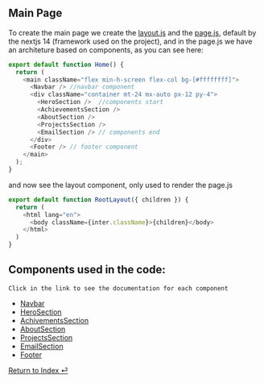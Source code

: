 ## Main Page


To create the main page we create the [layout.js](../src/app/layout.js) and the [page.js](../src/app/page.js), default by the nextjs 14 (framework used on the project), and in the page.js we have an architeture based on components, as you can see here: 

``` js
export default function Home() {
  return (
    <main className="flex min-h-screen flex-col bg-[#ffffffff]">
      <Navbar /> //navbar component
      <div className="container mt-24 mx-auto px-12 py-4">
        <HeroSection />  //components start
        <AchievementsSection />
        <AboutSection />
        <ProjectsSection />
        <EmailSection /> // components end
      </div>
      <Footer /> // footer component
    </main>
  );
}
```
and now see the layout component, only used to render the page.js

``` js
export default function RootLayout({ children }) {
  return (
    <html lang="en">
      <body className={inter.className}>{children}</body>
    </html>
  )
}

```
## Components used in the code:
```
Click in the link to see the documentation for each component
```
* [Navbar](../Components/Navbar.md)
* [HeroSection](../Components/heroSection.md)
* [AchivementsSection](../Components/AchivementsSection.md)
* [AboutSection](../Components/AboutSection.md)
* [ProjectsSection](../Components/ProjectsSection.md)
* [EmailSection](../Components/EmailSection.md)
* [Footer](../Components/Footer.md)

[Return to Index ⏎](../Index.md)
